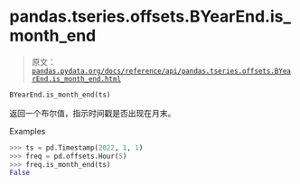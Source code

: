 # pandas.tseries.offsets.BYearEnd.is_month_end

> 原文：[`pandas.pydata.org/docs/reference/api/pandas.tseries.offsets.BYearEnd.is_month_end.html`](https://pandas.pydata.org/docs/reference/api/pandas.tseries.offsets.BYearEnd.is_month_end.html)

```py
BYearEnd.is_month_end(ts)
```

返回一个布尔值，指示时间戳是否出现在月末。

Examples

```py
>>> ts = pd.Timestamp(2022, 1, 1)
>>> freq = pd.offsets.Hour(5)
>>> freq.is_month_end(ts)
False 
```
